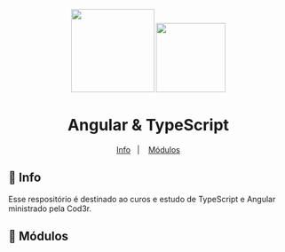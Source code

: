 <div align="center">
  <img src="https://raw.githubusercontent.com/angular/angular/master/aio/src/assets/images/logos/angular/angular.png" width="150px">  
  <img src="https://miro.medium.com/max/816/1*mn6bOs7s6Qbao15PMNRyOA.png" width="125px">  
  <h1>Angular & TypeScript</h1>
</div>

<p align="center">
   <a href="#pushpin-info">Info</a>&nbsp;&nbsp;&nbsp;|&nbsp;&nbsp;&nbsp;
   <a href="#open_file_folder-conteudos">Módulos</a>  
</p>

## :pushpin: Info

Esse respositório é destinado ao curos e estudo de TypeScript e Angular ministrado pela Cod3r.

## :open_file_folder: Módulos